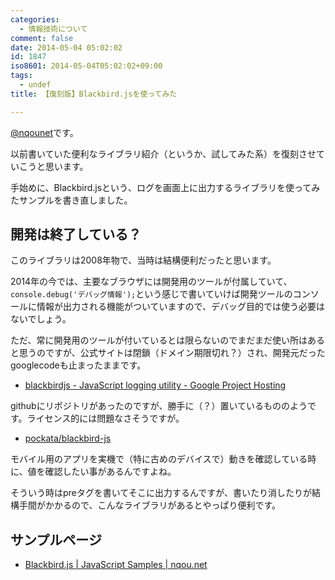 ```yaml
---
categories:
  - 情報技術について
comment: false
date: 2014-05-04 05:02:02
id: 1847
iso8601: 2014-05-04T05:02:02+09:00
tags:
  - undef
title: 【復刻版】Blackbird.jsを使ってみた

---
```


<p><a href="https://twitter.com/nqounet">@nqounet</a>です。</p>

<p>以前書いていた便利なライブラリ紹介（というか、試してみた系）を復刻させていこうと思います。</p>

<p>手始めに、Blackbird.jsという、ログを画面上に出力するライブラリを使ってみたサンプルを書き直しました。</p>



<h2>開発は終了している？</h2>

<p>このライブラリは2008年物で、当時は結構便利だったと思います。</p>

<p>2014年の今では、主要なブラウザには開発用のツールが付属していて、<code>console.debug('デバッグ情報');</code>という感じで書いていけば開発ツールのコンソールに情報が出力される機能がついていますので、デバッグ目的では使う必要はないでしょう。</p>

<p>ただ、常に開発用のツールが付いているとは限らないのでまだまだ使い所はあると思うのですが、公式サイトは閉鎖（ドメイン期限切れ？）され、開発元だったgooglecodeも止まったままです。</p>

<ul>
<li><a href="https://code.google.com/p/blackbirdjs/">blackbirdjs - JavaScript logging utility - Google Project Hosting</a></li>
</ul>

<p>githubにリポジトリがあったのですが、勝手に（？）置いているもののようです。ライセンス的には問題なさそうですが。</p>

<ul>
<li><a href="https://github.com/pockata/blackbird-js">pockata/blackbird-js</a></li>
</ul>

<p>モバイル用のアプリを実機で（特に古めのデバイスで）動きを確認している時に、値を確認したい事があるんですよね。</p>

<p>そういう時はpreタグを書いてそこに出力するんですが、書いたり消したりが結構手間がかかるので、こんなライブラリがあるとやっぱり便利です。</p>

<h2>サンプルページ</h2>

<ul>
<li><a href="http://www.nqou.net/samples/blackbird.html">Blackbird.js | JavaScript Samples | nqou.net</a></li>
</ul>
    	